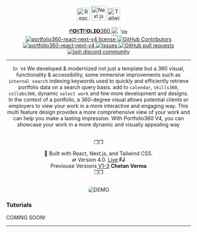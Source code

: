 <div align="center" style="pointer-events: none;">

  <img src="https://cdn-icons-png.flaticon.com/512/919/919851.png" alt="Reack js" width="35" height="35" style="pointer-events: none;"/>
  <img src="https://cdn-icons-png.flaticon.com/512/556/556668.png" alt="Next js" width="40" height="40"/>
   <img src="https://cdn-icons-png.flaticon.com/512/1053/1053324.png" alt="Tailwind CSS" width="35" height="35" />


[ ᑭ𝗢ᖇ𝗧ᖴ𝗢ᒪ𝗜𝗢360 ](https://google.com) <img src="https://cdn-icons-png.flaticon.com/512/7205/7205679.png" alt="Version 4" width="25" height="25" align="center" /><img src="https://cdn-icons-png.flaticon.com/512/9080/9080211.png" alt="Version 4" width="20" height="15" align="center" /><br>
<a href="https://github.com/faradeen-ja/portfolio360-react-next-v4/blob/main/LICENSE" target="blank">
<img src="https://img.shields.io/github/license/faradeen-ja/portfolio360-react-next-v4?style=round" alt="portfolio360-react-next-v4 license"/>
</a>
<a href="https://github.com/faradeen-ja/portfolio360-react-next-v4/graphs/contributors">
<img alt="GitHub Contributors" src="https://img.shields.io/github/contributors/faradeen-ja/portfolio360-react-next-v4" />
</a>
<a href="https://github.com/faradeen-ja/portfolio360-react-next-v4/fork" target="blank">
<img src="https://img.shields.io/github/forks/faradeen-ja/portfolio360-react-next-v4?style=round" alt="portfolio360-react-next-v4"/>
</a>
<a href="https://github.com/faradeen-ja/portfolio360-react-next-v4/issues">
<img alt="Issues" src="https://img.shields.io/github/issues/faradeen-ja/portfolio360-react-next-v4?color=0088ff" />
</a>
<a href="https://github.com/faradeen-ja/portfolio360-react-next-v4/pulls">
<img alt="GitHub pull requests" src="https://img.shields.io/github/issues-pr/faradeen-ja/portfolio360-react-next-v4?color=0088ff" />
</a>
<a href="https://discord.gg/jjuier" target="blank">
<img src="https://img.shields.io/discord/serveridhere?label=Join%20Community&logo=discord&style=round" alt="join discord community"/>
</a>

---

`In V4` We developed & modernized not just a template but a 360 visual, functionality & accessibility, some immersive improvements such as `internal search` indexing keywords used to quickly and efficiently retrieve portfolio data on a search query basis. add to `calendar`, `skills360`, `collabs360`, dynamic `select work` and few more development and designs.<br> In the context of a portfolio, a 360-degree visual allows potential clients or employers to view your work in a more interactive and engaging way. This multi feature design provides a more comprehensive view of your work and can help you make a lasting impression. With Portfolio360 V4, you can showcase your work in a more dynamic and visually appealing way

<br>❒︎❒︎

  <div  align="center">
  🔧 Built with React, Next.js, and Tailwind CSS. <br> ⇄ Version 4.0. <a href="https://mysite.com">Live</a> <strong >FJ</strong> <br>
  Previouse Versions<a href="https://github.com/chetanverma16/react-portfolio-template"> V1-3</a> <strong> Chetan Verma</strong> 
  <br>❒︎❒︎
    
   </div>
  </div>

  <br>

<p align="center" >
  <img src="https://github.com/faradeen-ja/portfolio360-react-next-v4/blob/8ea3b90f7becef6b09e9f3f46d8e73c102e380a4/V4-DEMO2.gif" alt="DEMO" style="border-radius: 20px;" />
</p>

### Tutorials

COMING SOON!

---
